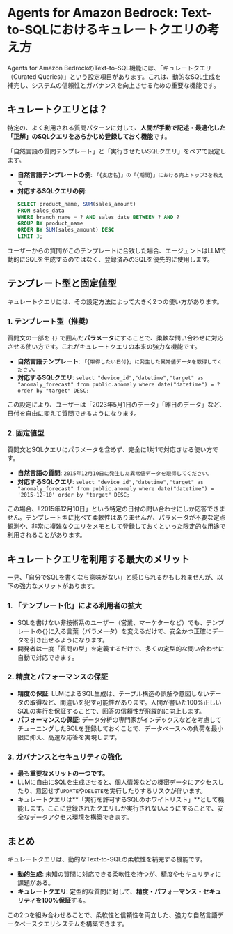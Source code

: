 # Agents for Amazon Bedrock: Text-to-SQLにおけるキュレートクエリの考え方

Agents for Amazon BedrockのText-to-SQL機能には、「キュレートクエリ（Curated Queries）」という設定項目があります。これは、動的なSQL生成を補完し、システムの信頼性とガバナンスを向上させるための重要な機能です。

## キュレートクエリとは？

特定の、よく利用される質問パターンに対して、**人間が手動で記述・最適化した「正解」のSQLクエリをあらかじめ登録しておく機能**です。

「自然言語の質問テンプレート」と「実行させたいSQLクエリ」をペアで設定します。

-   **自然言語テンプレートの例**: `「{支店名}」の「{期間}」における売上トップ3を教えて`
-   **対応するSQLクエリの例**:
    ```sql
    SELECT product_name, SUM(sales_amount)
    FROM sales_data
    WHERE branch_name = ? AND sales_date BETWEEN ? AND ?
    GROUP BY product_name
    ORDER BY SUM(sales_amount) DESC
    LIMIT 3;
    ```

ユーザーからの質問がこのテンプレートに合致した場合、エージェントはLLMで動的にSQLを生成するのではなく、登録済みのSQLを優先的に使用します。

## テンプレート型と固定値型

キュレートクエリには、その設定方法によって大きく2つの使い方があります。

### 1. テンプレート型（推奨）

質問文の一部を `{}` で囲んだ**パラメータ**にすることで、柔軟な問い合わせに対応させる使い方です。これがキュレートクエリの本来の強力な機能です。

-   **自然言語テンプレート**:
    `「{取得したい日付}」に発生した異常値データを取得してください。`
-   **対応するSQLクエリ**:
    `select "device_id","datetime","target" as "anomaly_forecast" from public.anomaly where date("datetime") = ? order by "target" DESC;`

この設定により、ユーザーは「2023年5月1日のデータ」「昨日のデータ」など、日付を自由に変えて質問できるようになります。

### 2. 固定値型

質問文とSQLクエリにパラメータを含めず、完全に1対1で対応させる使い方です。

-   **自然言語の質問**:
    `2015年12月10日に発生した異常値データを取得してください。`
-   **対応するSQLクエリ**:
    `select "device_id","datetime","target" as "anomaly_forecast" from public.anomaly where date("datetime") = '2015-12-10' order by "target" DESC;`

この場合、「2015年12月10日」という特定の日付の問い合わせにしか応答できません。テンプレート型に比べて柔軟性はありませんが、パラメータが不要な定点観測や、非常に複雑なクエリをメモとして登録しておくといった限定的な用途で利用されることがあります。

## キュレートクエリを利用する最大のメリット

一見、「自分でSQLを書くなら意味がない」と感じられるかもしれませんが、以下の強力なメリットがあります。

### 1. 「テンプレート化」による利用者の拡大

-   SQLを書けない非技術系のユーザー（営業、マーケターなど）でも、テンプレートの`{}`に入る言葉（パラメータ）を変えるだけで、安全かつ正確にデータを引き出せるようになります。
-   開発者は一度「質問の型」を定義するだけで、多くの定型的な問い合わせに自動で対応できます。

### 2. 精度とパフォーマンスの保証

-   **精度の保証**: LLMによるSQL生成は、テーブル構造の誤解や意図しないデータの取得など、間違いを犯す可能性があります。人間が書いた100%正しいSQLの実行を保証することで、回答の信頼性が飛躍的に向上します。
-   **パフォーマンスの保証**: データ分析の専門家がインデックスなどを考慮してチューニングしたSQLを登録しておくことで、データベースへの負荷を最小限に抑え、高速な応答を実現します。

### 3. ガバナンスとセキュリティの強化

-   **最も重要なメリットの一つです。**
-   LLMに自由にSQLを生成させると、個人情報などの機密データにアクセスしたり、意図せず`UPDATE`や`DELETE`を実行したりするリスクが伴います。
-   キュレートクエリは**「実行を許可するSQLのホワイトリスト」**として機能します。ここに登録されたクエリしか実行されないようにすることで、安全なデータアクセス環境を構築できます。

## まとめ

キュレートクエリは、動的なText-to-SQLの柔軟性を補完する機能です。

-   **動的生成**: 未知の質問に対応できる柔軟性を持つが、精度やセキュリティに課題がある。
-   **キュレートクエリ**: 定型的な質問に対して、**精度・パフォーマンス・セキュリティを100%保証**する。

この2つを組み合わせることで、柔軟性と信頼性を両立した、強力な自然言語データベースクエリシステムを構築できます。
